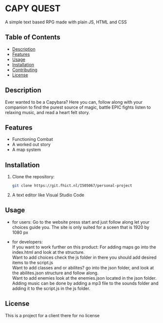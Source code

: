 # CAPY QUEST

A simple text based RPG made with plain JS, HTML and CSS

## Table of Contents

- [Description](#description)
- [Features](#features)
- [Usage](#usage)
- [Installation](#installation)
- [Contributing](#contributing)
- [License](#license)

## Description

Ever wanted to be a Capybara? Here you can, follow along with your companion to find the purest source of magic, battle EPIC fights listen to relaxing music, and read a heart felt story.

## Features

- Functioning Combat
- A worked out story
- A map system

## Installation

1. Clone the repository:

   ```bash
   git clone https://git.fhict.nl/I505067/personal-project

2. A text editor like Visual Studio Code

## Usage

- for users:
Go to the website press start and just follow along let your choices guide you. The site is only suited for a sceen that is 1920 by 1080 px

- for developers:\
If you want to work further on this product:
For adding maps go into the index.html and look at the structure.\
Want to add choices check the js folder in there you should add desired items to the script.js\
Want to add classes and or abilites? go into the json folder, and look at the abilites.json structure and follow along.\
Want to add enemies look at the enemies.json located in the json folder.\
Adding music can be done by adding a mp3 file to the sounds folder and adding it to the script.js in the js folder.


## License

This is a project for a client there for no license
